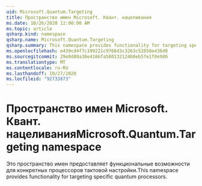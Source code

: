 ```yaml
---
uid: Microsoft.Quantum.Targeting
title: Пространство имен Microsoft. Квант. нацеливания
ms.date: 10/26/2020 12:00:00 AM
ms.topic: article
qsharp.kind: namespace
qsharp.name: Microsoft.Quantum.Targeting
qsharp.summary: This namespace provides functionality for targeting specific quantum processors.
ms.openlocfilehash: e439cd4f7c199221c9768d3c3263c52858e436d8
ms.sourcegitcommit: 29e0d88a30e4166fa580132124b0eb57e1f0e986
ms.translationtype: MT
ms.contentlocale: ru-RU
ms.lasthandoff: 10/27/2020
ms.locfileid: "92733873"
---
```

# <a name="microsoftquantumtargeting-namespace"></a><span data-ttu-id="827a9-102">Пространство имен Microsoft. Квант. нацеливания</span><span class="sxs-lookup"><span data-stu-id="827a9-102">Microsoft.Quantum.Targeting namespace</span></span>

<span data-ttu-id="827a9-103">Это пространство имен предоставляет функциональные возможности для конкретных процессоров тактовой настройки.</span><span class="sxs-lookup"><span data-stu-id="827a9-103">This namespace provides functionality for targeting specific quantum processors.</span></span>

